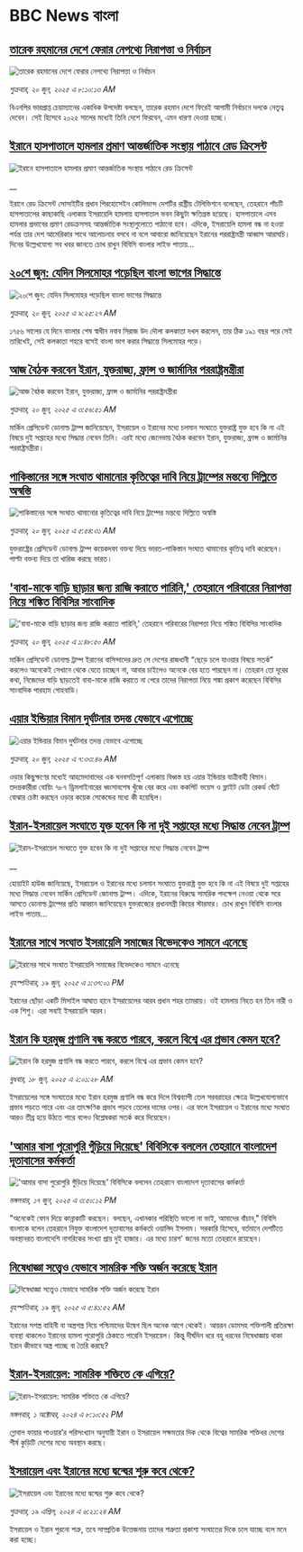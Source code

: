 # BBC News বাংলা## [তারেক রহমানের দেশে ফেরার নেপথ্যে নিরাপত্তা ও নির্বাচন](https://www.bbc.com/bengali/articles/cn41zkxm4klo?at_campaign=githubrss)![তারেক রহমানের দেশে ফেরার নেপথ্যে নিরাপত্তা ও নির্বাচন](https://ichef.bbci.co.uk/ace/ws/240/cpsprodpb/de1d/live/49c72560-4db6-11f0-84e5-a32bf281c393.jpg)_শুক্রবার, ২০ জুন, ২০২৫ এ ৮:১০:১৩ AM_বিএনপির ভারপ্রাপ্ত চেয়াম্যানের একাধিক উপদেষ্টা বলছেন, তারেক রহমান দেশে ফিরেই আগামী নির্বাচনে দলকে নেতৃত্ব দেবেন। সেই হিসেবে ২০২৫ সালের মধ্যেই তিনি দেশে ফিরবেন, এমন ধারণা দেওয়া হচ্ছে।## [ইরানে হাসপাতালে হামলার প্রমাণ আন্তর্জাতিক সংস্থায় পাঠাবে রেড ক্রিসেন্ট](https://www.bbc.co.uk/bengali/live/ce9xggjgvk7t?at_campaign=githubrss)![ইরানে হাসপাতালে হামলার প্রমাণ আন্তর্জাতিক সংস্থায় পাঠাবে রেড ক্রিসেন্ট](https://ichef.bbci.co.uk/ace/standard/240/cpsprodpb/7a67/live/de86e690-4d84-11f0-a466-d54f65b60deb.jpg)__ইরানে রেড ক্রিসেন্ট সোসাইটির প্রধান পিরহোসেইন কোলিভান্দ দেশটির রাষ্ট্রীয় টেলিভিশনে বলেছেন, তেহরানে পাঁচটি হাসপাতালের কাছাকাছি এলাকায় ইসরায়েলি হামলায় হাসপাতাল ভবন কিছুটা ক্ষতিগ্রস্ত হয়েছে। হাসপাতালে এসব হামলার প্রভাবের প্রমাণ রেডক্রসসহ আন্তর্জাতিক সংস্থাগুলোতে পাঠানো হবে। এদিকে, ইসরায়েলি হামলা বন্ধ না হওয়া পর্যন্ত তার দেশ আমেরিকার সাথে আলোচনায় বসবে না বলে আবারো জানিয়েছেন ইরানের পররাষ্ট্রমন্ত্রী আব্বাস আরাঘচি। দিনের উল্লেখযোগ্য সব খবর জানতে চোখ রাখুন বিবিসি বাংলার লাইভ পাতায়...## [২০শে জুন: যেদিন সিলমোহর পড়েছিল বাংলা ভাগের সিদ্ধান্তে](https://www.bbc.com/bengali/articles/cgq7y0yg07lo?at_campaign=githubrss)![২০শে জুন: যেদিন সিলমোহর পড়েছিল বাংলা ভাগের সিদ্ধান্তে](https://ichef.bbci.co.uk/ace/ws/240/cpsprodpb/7bad/live/3d8f4790-4da8-11f0-8c47-237c2e4015f5.jpg)_শুক্রবার, ২০ জুন, ২০২৫ এ ৯:২৫:২৭ AM_১৭৫৬ সালের যে দিনে বাংলার শেষ স্বাধীন নবাব সিরাজ উদ দৌলা কলকাতা দখল করলেন, তার ঠিক ১৯১ বছর পরে সেই তারিখেই, সেই কলকাতা শহরে বসেই বাংলা ভাগ করার সিদ্ধান্তে সিলমোহর পড়ে।## [আজ বৈঠক করবেন ইরান, যুক্তরাজ্য, ফ্রান্স ও জার্মানির পররাষ্ট্রমন্ত্রীরা](https://www.bbc.com/bengali/articles/c0m8z0m72w4o?at_campaign=githubrss)![আজ বৈঠক করবেন ইরান, যুক্তরাজ্য, ফ্রান্স ও জার্মানির পররাষ্ট্রমন্ত্রীরা](https://ichef.bbci.co.uk/ace/ws/240/cpsprodpb/81fc/live/4714d440-4d82-11f0-86d5-3b52b53af158.jpg)_শুক্রবার, ২০ জুন, ২০২৫ এ ৩:৫৬:৫১ AM_মার্কিন প্রেসিডেন্ট ডোনাল্ড ট্রাম্প জানিয়েছেন, ইসরায়েল ও ইরানের মধ্যে চলমান সংঘাতে যুক্তরাষ্ট্র যুক্ত হবে কি না এই বিষয়ে দুই সপ্তাহের মধ্যে সিদ্ধান্ত নেবেন তিনি। এরই মধ্যে জেনেভায় বৈঠক করবেন ইরান, যুক্তরাজ্য, ফ্রান্স ও জার্মানির পররাষ্ট্রমন্ত্রীরা।## [পাকিস্তানের সঙ্গে সংঘাত থামানোর কৃতিত্বের দাবি নিয়ে ট্রাম্পের মন্তব্যে দিল্লিতে অস্বস্তি](https://www.bbc.com/bengali/articles/cy4n3eqvp1zo?at_campaign=githubrss)![পাকিস্তানের সঙ্গে সংঘাত থামানোর কৃতিত্বের দাবি নিয়ে ট্রাম্পের মন্তব্যে দিল্লিতে অস্বস্তি](https://ichef.bbci.co.uk/ace/ws/240/cpsprodpb/ae52/live/c6fe1e40-4d15-11f0-a466-d54f65b60deb.jpg)_শুক্রবার, ২০ জুন, ২০২৫ এ ৫:৫৪:৩১ AM_যুক্তরাষ্ট্রের প্রেসিডেন্ট ডোনাল্ড ট্রাম্প  কয়েকদফা বক্তব্য দিয়ে ভারত-পাকিস্তান সংঘাত থামানোর কৃতিত্ব দাবি করেছেন। পাল্টা বক্তব্য দিয়ে তা খারিজ করছে ভারত।## ['বাবা-মাকে বাড়ি ছাড়ার জন্য রাজি করাতে পারিনি,' তেহরানে পরিবারের নিরাপত্তা নিয়ে শঙ্কিত বিবিসির সাংবাদিক](https://www.bbc.com/bengali/articles/cn9ydep8pd0o?at_campaign=githubrss)!['বাবা-মাকে বাড়ি ছাড়ার জন্য রাজি করাতে পারিনি,' তেহরানে পরিবারের নিরাপত্তা নিয়ে শঙ্কিত বিবিসির সাংবাদিক](https://ichef.bbci.co.uk/ace/ws/240/cpsprodpb/e355/live/706f9d70-4ba7-11f0-a466-d54f65b60deb.jpg)_শুক্রবার, ২০ জুন, ২০২৫ এ ১:৪৮:৫০ AM_মার্কিন প্রেসিডেন্ট ডোনাল্ড ট্রাম্প ইরানের বাসিন্দাদের দ্রুত সে দেশের রাজধানী “ছেড়ে চলে যাওয়ার বিষয়ে সতর্ক” করলেও অনেকেই সেখানে থেকে যেতে চাচ্ছেন না, আবার চাইলেও অনেকে বের হতে পারছেন না। তেহরান তো দূরের কথা, নিজেদের বাড়ি ছাড়তেই বাবা-মাকে রাজি করাতে না পেরে তাদের নিরাপত্তা নিয়ে শঙ্কা প্রকাশ করেছেন বিবিসির সাংবাদিক পারহাম গোহবাডি।## [এয়ার ইন্ডিয়ার বিমান দুর্ঘটনার তদন্ত যেভাবে এগোচ্ছে](https://www.bbc.com/bengali/articles/cev0y90p1mko?at_campaign=githubrss)![এয়ার ইন্ডিয়ার বিমান দুর্ঘটনার তদন্ত যেভাবে এগোচ্ছে](https://ichef.bbci.co.uk/ace/ws/240/cpsprodpb/e305/live/3d375e80-4c32-11f0-a466-d54f65b60deb.jpg)_শুক্রবার, ২০ জুন, ২০২৫ এ ৭:৩৩:৪৬ AM_ওড়ার কিছুক্ষণের মধ্যেই আহমেদাবাদের এক ঘনবসতিপূর্ণ এলাকায় বিধ্বস্ত হয় এয়ার ইন্ডিয়ার যাত্রীবাহী বিমান। তদন্তকারীরা বোয়িং ৭৮৭ ড্রিমলাইনারের ধ্বংসাবশেষ খুঁজে বের করে এবং ককপিট ভয়েস ও ফ্লাইট ডেটা রেকর্ড ঘেঁটে বোঝার চেষ্টা করছেন ওড়ার কয়েক সেকেন্ডের মধ্যে কী হয়েছিল।## [ইরান-ইসরায়েল সংঘাতে যুক্ত হবেন কি না দুই সপ্তাহের মধ্যে সিদ্ধান্ত নেবেন ট্রাম্প](https://www.bbc.co.uk/bengali/live/clyzl9424eyt?at_campaign=githubrss)![ইরান-ইসরায়েল সংঘাতে যুক্ত হবেন কি না দুই সপ্তাহের মধ্যে সিদ্ধান্ত নেবেন ট্রাম্প](https://ichef.bbci.co.uk/ace/standard/240/cpsprodpb/97bb/live/aa85b360-4d40-11f0-a466-d54f65b60deb.jpg)__হোয়াইট হাউজ জানিয়েছে, ইসরায়েল ও ইরানের মধ্যে চলমান সংঘাতে যুক্তরাষ্ট্র যুক্ত হবে কি না এই বিষয়ে দুই সপ্তাহের মধ্যে সিদ্ধান্ত নেবেন মার্কিন প্রেসিডেন্ট জোনাল্ড ট্রাম্প। এদিকে, ইরানের বিরুদ্ধে সামরিক পদক্ষেপ নেওয়া থেকে সরে আসতে ডোনাল্ড ট্রাম্পের প্রতি আহ্বান জানিয়েছেন যুক্তরাজ্যের প্রধানমন্ত্রী কিয়ের স্টারমার। চোখ রাখুন বিবিসি বাংলার লাইভ পাতায়...## [ইরানের সাথে সংঘাত ইসরায়েলি সমাজের বিভেদকেও সামনে এনেছে](https://www.bbc.com/bengali/articles/cjwndpdz99wo?at_campaign=githubrss)![ইরানের সাথে সংঘাত ইসরায়েলি সমাজের বিভেদকেও সামনে এনেছে](https://ichef.bbci.co.uk/ace/ws/240/cpsprodpb/ffb8/live/6e037160-4d05-11f0-8c47-237c2e4015f5.jpg)_বৃহস্পতিবার, ১৯ জুন, ২০২৫ এ ১:৩৭:০১ PM_ইরানের ছোঁড়া একটি মিসাইল আঘাত হানে  ইসরায়েলের আরব প্রধান শহর তামরায়। ওই হামলায় নিহত হন তিন নারী ও এক শিশু। এরা সবাই ইসরায়েলি আরব।## [ইরান কি হরমুজ প্রণালি বন্ধ করতে পারবে, করলে বিশ্বে এর প্রভাব কেমন হবে?](https://www.bbc.com/bengali/articles/cx2v8nxqjrwo?at_campaign=githubrss)![ইরান কি হরমুজ প্রণালি বন্ধ করতে পারবে, করলে বিশ্বে এর প্রভাব কেমন হবে?](https://ichef.bbci.co.uk/ace/ws/240/cpsprodpb/205f/live/19bc7f20-4b61-11f0-86d5-3b52b53af158.jpg)_বুধবার, ১৮ জুন, ২০২৫ এ ২:০১:২৮ AM_ইসরায়েলের সঙ্গে সংঘাতের মধ্যে ইরান হরমুজ প্রণালি বন্ধ করে দিলে বিশ্বব্যাপী তেল সরবরাহের ক্ষেত্রে উল্লেখযোগ্যভাবে প্রভাব পড়তে পারে এবং এর তাৎক্ষণিক প্রভাব পড়বে তেলের দামের ওপর। এর ফলে ইসরায়েল ও ইরানের মধ্যে সংঘাত আরও তীব্র হয়ে উঠতে পারে বলেও বিশ্লেষকরা সতর্ক করে দিয়েছেন।## ['আমার বাসা পুরোপুরি গুঁড়িয়ে দিয়েছে' বিবিসিকে বললেন তেহরানে বাংলাদেশ দূতাবাসের কর্মকর্তা](https://www.bbc.com/bengali/articles/c80pejv05r5o?at_campaign=githubrss)!['আমার বাসা পুরোপুরি গুঁড়িয়ে দিয়েছে' বিবিসিকে বললেন তেহরানে বাংলাদেশ দূতাবাসের কর্মকর্তা](https://ichef.bbci.co.uk/ace/ws/240/cpsprodpb/9532/live/a4089a90-4b8b-11f0-a466-d54f65b60deb.jpg)_মঙ্গলবার, ১৭ জুন, ২০২৫ এ ৩:৫০:১২ PM_"অনেকেই ফোন দিয়ে কান্নাকাটি করছেন। বলছেন, এখানকার পরিস্থিতি ভালো না ভাই, আমাদের বাঁচান," বিবিসি বাংলাকে বলেন তেহরানে নিযুক্ত বাংলাদেশ দূতাবাসের কর্মকর্তা ওয়ালিদ ইসলাম। সরকারি হিসেবে, বর্তমানে দেশটিতে অবস্থানরত বাংলাদেশি নাগরিকের সংখ্যা প্রায় দুই হাজার। এর মধ্যে চারশ' জনের মতো তেহরানে রয়েছেন।## [নিষেধাজ্ঞা সত্ত্বেও যেভাবে সামরিক শক্তি অর্জন করেছে ইরান](https://www.bbc.com/bengali/articles/c5y0pe7dp2vo?at_campaign=githubrss)![নিষেধাজ্ঞা সত্ত্বেও যেভাবে সামরিক শক্তি অর্জন করেছে ইরান](https://ichef.bbci.co.uk/ace/ws/240/cpsprodpb/d952/live/79ad07a0-821d-11ef-822c-a50726bfda2e.jpg)_বৃহস্পতিবার, ১৯ জুন, ২০২৫ এ ৫:৪১:৫২ AM_ইরানের সশস্ত্র বাহিনী বা অস্ত্রশস্ত্র নিয়ে পশ্চিমাদের উদ্বেগ ছিল অনেক আগে থেকেই। আয়রন ডোমসহ শক্তিশালী প্রতিরক্ষা ব্যবস্থা থাকলেও ইরানের হামলা পুরোপুরি ঠেকাতে পারেনি ইসরায়েল। কিন্তু দীর্ঘদিন ধরে বহু ধরনের নিষেধাজ্ঞায় থাকা ইরান কীভাবে অস্ত্র পাচ্ছে বা তৈরি করছে?## [ইরান-ইসরায়েল: সামরিক শক্তিতে কে এগিয়ে?](https://www.bbc.com/bengali/articles/cx7dv4yn5ypo?at_campaign=githubrss)![ইরান-ইসরায়েল: সামরিক শক্তিতে কে এগিয়ে?](https://ichef.bbci.co.uk/ace/ws/240/cpsprodpb/926c/live/773e1680-fa41-11ee-97f7-e98b193ef1b8.jpg)_মঙ্গলবার, ১ অক্টোবর, ২০২৪ এ ৮:১০:৫২ PM_গ্লোবাল ফায়ার পাওয়ার’র পরিসংখ্যান অনুযায়ী ইরান ও  ইসরায়েল সক্ষমতার দিক থেকে বিশ্বের সামরিক শক্তিধর দেশের শীর্ষ কুড়িটি দেশের মধ্যে অবস্থান করছে।## [ইসরায়েল এবং ইরানের মধ্যে দ্বন্দ্বের শুরু কবে থেকে? ](https://www.bbc.com/bengali/articles/cp0gy96p121o?at_campaign=githubrss)![ইসরায়েল এবং ইরানের মধ্যে দ্বন্দ্বের শুরু কবে থেকে? ](https://ichef.bbci.co.uk/ace/ws/240/cpsprodpb/7f7d/live/271585f0-fd5a-11ee-a9f7-4d961743aa47.jpg)_শুক্রবার, ১৯ এপ্রিল, ২০২৪ এ ৬:২১:২৪ AM_ইসরায়েল ও ইরান পুরনো শত্রু, তবে সাম্প্রতিক উত্তেজনায় তাদের শত্রুতা প্রকাশ্য সংঘাতের দিকে চলে যাচ্ছে বলে মনে করা হচ্ছে।